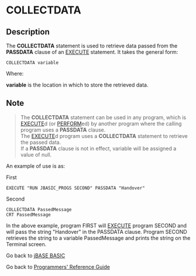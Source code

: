 # COLLECTDATA

<PageHeader />

## Description

The **COLLECTDATA** statement is used to retrieve data passed from the **PASSDATA** clause of an [EXECUTE](./../execute) statement. It takes the general form:

```
COLLECTDATA variable
```

Where:

**variable** is the location in which to store the retrieved data.

## Note

>The **COLLECTDATA** statement can be used in any program, which is [EXECUTE](./../execute)d (or [PERFORM](./../execute)ed) by another program where the calling program uses a **PASSDATA** clause.  
>The [EXECUTE](./../execute)d program uses a **COLLECTDATA** statement to retrieve the passed data.  
>If a **PASSDATA** clause is not in effect, variable will be assigned a value of null.

An example of use is as:

First

```
EXECUTE "RUN JBASIC_PROGS SECOND" PASSDATA "Handover"
```

Second

```
COLLECTDATA PassedMessage
CRT PassedMessage
```

In the above example, program FIRST will [EXECUTE](./../execute) program SECOND and will pass the string "Handover" in the PASSDATA clause. Program SECOND retrieves the string to a variable PassedMessage and prints the string on the Terminal screen.

Go back to [jBASE BASIC](./../README.md)

Go back to [Programmers' Reference Guide](./../../reference-guides/jbc/README.md)

<PageFooter />
